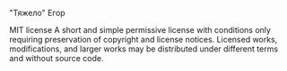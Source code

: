 "Тяжело" Егор

MIT license 
A short and simple permissive license with conditions only requiring preservation of copyright and license notices. Licensed works, modifications, and larger works may be distributed under different terms and without source code.
